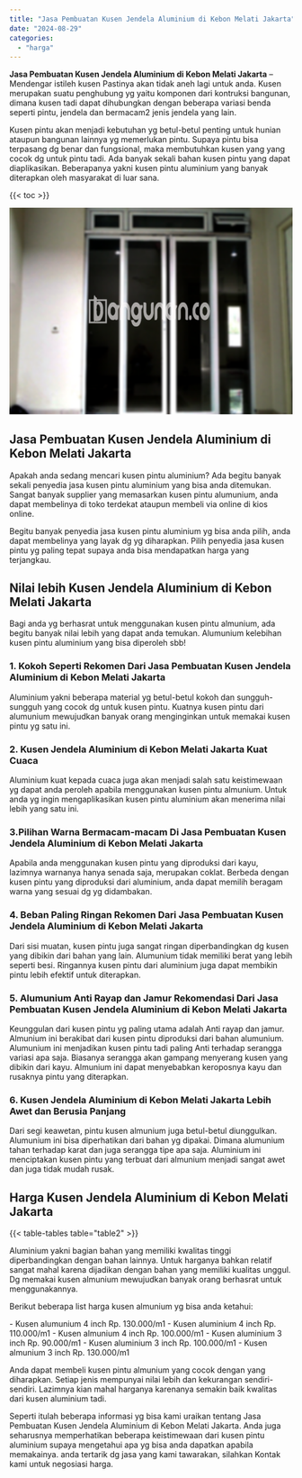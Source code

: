 ```yaml
---
title: "Jasa Pembuatan Kusen Jendela Aluminium di Kebon Melati Jakarta"
date: "2024-08-29"
categories: 
  - "harga"
---
```


**Jasa Pembuatan Kusen Jendela Aluminium di Kebon Melati Jakarta** – Mendengar istileh kusen Pastinya akan tidak aneh lagi untuk anda. Kusen merupakan suatu penghubung yg yaitu komponen dari kontruksi bangunan, dimana kusen tadi dapat dihubungkan dengan beberapa variasi benda seperti pintu, jendela dan bermacam2 jenis jendela yang lain.

Kusen pintu akan menjadi kebutuhan yg betul-betul penting untuk hunian ataupun bangunan lainnya yg memerlukan pintu. Supaya pintu bisa terpasang dg benar dan fungsional, maka membutuhkan kusen yang yang cocok dg untuk pintu tadi. Ada banyak sekali bahan kusen pintu yang dapat diaplikasikan. Beberapanya yakni kusen pintu aluminium yang banyak diterapkan oleh masyarakat di luar sana.

{{< toc >}}

![Jasa Pembuatan Kusen Jendela Aluminium di Kebon Melati Jakarta](/images/harga-kusen-jendela-alumunium-39.png)

## Jasa Pembuatan Kusen Jendela Aluminium di Kebon Melati Jakarta

Apakah anda sedang mencari kusen pintu aluminium? Ada begitu banyak sekali penyedia jasa kusen pintu aluminium yang bisa anda ditemukan. Sangat banyak supplier yang memasarkan kusen pintu alumunium, anda dapat membelinya di toko terdekat ataupun membeli via online di kios online.

Begitu banyak penyedia jasa kusen pintu aluminium yg bisa anda pilih, anda dapat membelinya yang layak dg yg diharapkan. Pilih penyedia jasa kusen pintu yg paling tepat supaya anda bisa mendapatkan harga yang terjangkau.

## Nilai lebih Kusen Jendela Aluminium di Kebon Melati Jakarta

Bagi anda yg berhasrat untuk menggunakan kusen pintu almunium, ada begitu banyak nilai lebih yang dapat anda temukan. Alumunium kelebihan kusen pintu aluminium yang bisa diperoleh sbb!

### 1\. Kokoh Seperti Rekomen Dari Jasa Pembuatan Kusen Jendela Aluminium di Kebon Melati Jakarta

Aluminium yakni beberapa material yg betul-betul kokoh dan sungguh-sungguh yang cocok dg untuk kusen pintu. Kuatnya kusen pintu dari alumunium mewujudkan banyak orang menginginkan untuk memakai kusen pintu yg satu ini.

### 2\. Kusen Jendela Aluminium di Kebon Melati Jakarta Kuat Cuaca

Aluminium kuat kepada cuaca juga akan menjadi salah satu keistimewaan yg dapat anda peroleh apabila menggunakan kusen pintu almunium. Untuk anda yg ingin mengaplikasikan kusen pintu aluminium akan menerima nilai lebih yang satu ini.

### 3.Pilihan Warna Bermacam-macam Di Jasa Pembuatan Kusen Jendela Aluminium di Kebon Melati Jakarta

Apabila anda menggunakan kusen pintu yang diproduksi dari kayu, lazimnya warnanya hanya senada saja, merupakan coklat. Berbeda dengan kusen pintu yang diproduksi dari aluminium, anda dapat memilih beragam warna yang sesuai dg yg didambakan.

### 4\. Beban Paling Ringan Rekomen Dari Jasa Pembuatan Kusen Jendela Aluminium di Kebon Melati Jakarta

Dari sisi muatan, kusen pintu juga sangat ringan diperbandingkan dg kusen yang dibikin dari bahan yang lain. Alumunium tidak memiliki berat yang lebih seperti besi. Ringannya kusen pintu dari aluminium juga dapat membikin pintu lebih efektif untuk diterapkan.

### 5\. Alumunium Anti Rayap dan Jamur Rekomendasi Dari Jasa Pembuatan Kusen Jendela Aluminium di Kebon Melati Jakarta

Keunggulan dari kusen pintu yg paling utama adalah Anti rayap dan jamur. Almunium ini berakibat dari kusen pintu diproduksi dari bahan alumunium. Alumunium ini menjadikan kusen pintu tadi paling Anti terhadap serangga variasi apa saja. Biasanya serangga akan gampang menyerang kusen yang dibikin dari kayu. Almunium ini dapat menyebabkan keroposnya kayu dan rusaknya pintu yang diterapkan.

### 6\. Kusen Jendela Aluminium di Kebon Melati Jakarta Lebih Awet dan Berusia Panjang

Dari segi keawetan, pintu kusen almunium juga betul-betul diunggulkan. Alumunium ini bisa diperhatikan dari bahan yg dipakai. Dimana alumunium tahan terhadap karat dan juga serangga tipe apa saja. Aluminium ini menciptakan kusen pintu yang terbuat dari almunium menjadi sangat awet dan juga tidak mudah rusak.

## Harga Kusen Jendela Aluminium di Kebon Melati Jakarta

{{< table-tables table="table2" >}}

Aluminium yakni bagian bahan yang memiliki kwalitas tinggi diperbandingkan dengan bahan lainnya. Untuk harganya bahkan relatif sangat mahal karena dijadikan dengan bahan yang memiliki kualitas unggul. Dg memakai kusen almunium mewujudkan banyak orang berhasrat untuk menggunakannya.

Berikut beberapa list harga kusen almunium yg bisa anda ketahui:

\- Kusen alumunium 4 inch Rp. 130.000/m1 - Kusen aluminium 4 inch Rp. 110.000/m1 - Kusen almunium 4 inch Rp. 100.000/m1 - Kusen aluminium 3 inch Rp. 90.000/m1 - Kusen aluminium 3 inch Rp. 100.000/m1 - Kusen almunium 3 inch Rp. 130.000/m1

Anda dapat membeli kusen pintu almunium yang cocok dengan yang diharapkan. Setiap jenis mempunyai nilai lebih dan kekurangan sendiri-sendiri. Lazimnya kian mahal harganya karenanya semakin baik kwalitas dari kusen aluminium tadi.

Seperti itulah beberapa informasi yg bisa kami uraikan tentang Jasa Pembuatan Kusen Jendela Aluminium di Kebon Melati Jakarta. Anda juga seharusnya memperhatikan beberapa keistimewaan dari kusen pintu aluminium supaya mengetahui apa yg bisa anda dapatkan apabila memakainya. anda tertarik dg jasa yang kami tawarakan, silahkan Kontak kami untuk negosiasi harga.
